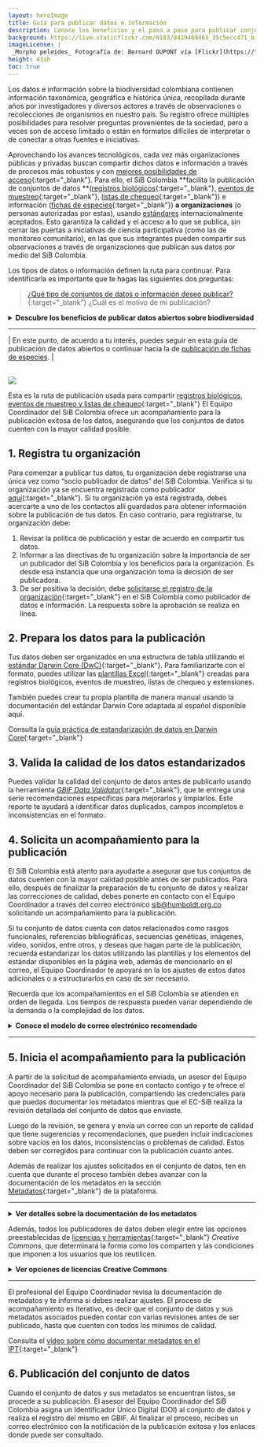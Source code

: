 ```yaml
---
layout: heroImage
title: Guía para publicar datos e información
description: Conoce los beneficios y el paso a paso para publicar conjuntos de datos o fichas de especies de nuestra biodiversidad en el SiB Colombia.
background: https://live.staticflickr.com/8183/8419468465_35c5ecc471_b.jpg
imageLicense: |
 _Morpho peleides_ Fotografía de: Bernard DUPONT vía [Flickr](https://flic.kr/p/dPZYDp)
height: 41vh
toc: true
---
```



Los datos e información sobre la biodiversidad colombiana contienen información taxonómica, geográfica e histórica única, recopilada durante años por investigadores y diversos actores a través de observaciones o recolecciones de organismos en nuestro país. Su registro ofrece múltiples posibilidades para resolver preguntas provenientes de la sociedad, pero a veces son de acceso limitado o están en formatos difíciles de interpretar o de conectar a otras fuentes e iniciativas.

Aprovechando los avances tecnológicos, cada vez más organizaciones públicas y privadas buscan compartir dichos datos e información a través de procesos más robustos y con [mejores posibilidades de acceso](https://biodiversidad.co/recursos/acceso-abierto/#compartir){:target="_blank"}. Para ello, el SiB Colombia **facilita la publicación de conjuntos de datos **([registros biológicos](https://biodiversidad.co/compartir/tipos-de-datos#registros-biológicos){:target="_blank"}, [eventos de muestreo](https://biodiversidad.co/compartir/tipos-de-datos/#eventos-de-muestreo){:target="_blank"}, [listas de chequeo](https://biodiversidad.co/compartir/tipos-de-datos/#listas-de-especies){:target="_blank"}) e información ([fichas de especies](https://biodiversidad.co/compartir/tipos-de-datos/#fichas-de-especies){:target="_blank"}) **a organizaciones** (o personas autorizadas por estas), usando [estándares](https://biodiversidad.co/compartir/estandares) internacionalmente aceptados. Esto garantiza la calidad y el acceso a lo que se publica, sin cerrar las puertas a iniciativas de ciencia participativa (como las de monitoreo comunitario), en las que sus integrantes pueden compartir sus observaciones a través de organizaciones que publican sus datos por medio del SiB Colombia.

Los tipos de datos o información definen la ruta para continuar. Para identificarla es importante que te hagas las siguientes dos preguntas:

> [¿Qué tipo de conjuntos de datos o información deseo publicar?](https://biodiversidad.co/compartir/tipos-de-datos){:target="_blank"}
> ¿Cuál es el motivo de mi publicación?

<details>
    <summary markdown="span"><B> Descubre los beneficios de publicar datos abiertos sobre biodiversidad</B></summary>

<br>

<p>Una parte importante de la misión del SiB Colombia es promover una cultura en el que todas las personas reconozcan los beneficios de publicar datos abiertos sobre biodiversidad, tanto para quien los publica, como para la sociedad en general. Por esto, la publicación de datos:</p>
<ul>
 <li><strong>Promueve la visibilidad y reconocimiento de las personas y organizaciones</strong> que generan y hacen curaduría de datos o información sobre biodiversidad.</li>
 <li><strong>Amplía el reconocimiento ante la comunidad académica a autores de [artículos de datos revisados por pares](https://www.gbif.org/es/data-papers){:target="_blank"}</strong> a partir de datos abiertos.</li> 
 <li></strong>Contribuye al conocimiento global sobre la biodiversidad</strong> y, por tanto, a las soluciones que promueven su cuidado y uso sostenible, al hacer que tus datos sean accesibles a través del SiB Colombia y plataformas como [GBIF](https://www.gbif.org/){:target="_blank"} u [OBIS](https://obis.org/){:target="_blank"}.</li>
 <li><strong>Facilita nuevas oportunidades de colaboración a través de la integración de conjuntos de datos en todo el mundo</strong>, entre los propietarios de los datos y otros investigadores o actores.</li>
 <li><strong>Permite rastrear el uso y las citas de los conjuntos de datos publicados</strong> y a los que se accede a través del SiB Colombia e infraestructuras similares (GBIF, OBIS).</li>
 <li><strong>Impulsa oportunidades con agencias financiadoras</strong> que ahora exigen que los investigadores y organizaciones que reciben sus fondos cuenten con un plan de gestión de datos que incluya su publicación abierta al final de un proyecto, a través de plataformas como el SiB Colombia.</li>
 <li><strong>Contribuye a las Metas Kunming - Montreal del CDB</strong>, facilitando datos, información y conocimientos para la toma de decisiones (Meta 21) e, indirectamente, apoyando las metas 1 (sobre áreas clave para la biodiversidad, KBA), 2 (restauración de ecosistemas), 3 (monitoreo de áreas protegidas), 4 (recuperación y conservación de especies), 6 (control de especies invasoras) y  15 (regulación de impactos empresariales en la biodiversidad).</li>
 <li><strong>Aporta a la evaluación de los [ODS 14 (Vida submarina)](https://ods.dnp.gov.co/es/objetivos/vida-submarina){:target="_blank"}</strong> y [15 (Vida de ecosistemas terrestres)](https://ods.dnp.gov.co/es/objetivos/vida-de-ecosistemas-terrestres){:target="_blank"}.</li>
 <li><strong>Permite la construcción de modelos y evaluaciones de la biodiversidad a diferentes escalas</strong>, por parte de instancias intergubernamentales como [GEO-BON](https://geobon.org/){:target="_blank"} e [IPBES](https://ipbes.net/){:target="_blank"}.</li>
 <li><strong>Contribuye al Acuerdo de Escazú</strong>, ratificado en la Ley 2273 de 2022, que busca facilitar el acceso a la información, la participación pública y el acceso a la justicia en asuntos ambientales.</li>
</ul>

</details>

___

| En este punto, de acuerdo a tu interés, puedes seguir en esta guía de publicación de datos abiertos o continuar hacia la de [publicación de fichas de especies](https://biodiversidad.co/compartir/guia-para-publicar-fichas/). |


<br />
<img src="/compartir/Imagenes/RutasDePublicacion_A.png">
<br />

Esta es la ruta de publicación usada para compartir [registros biológicos, eventos de muestreo y listas de chequeo](https://biodiversidad.co/compartir/tipos-de-datos){:target="_blank"} El Equipo Coordinador del SiB Colombia ofrece un acompañamiento para la publicación exitosa de los datos, asegurando que los conjuntos de datos cuenten con la mayor calidad posible.

## 1. Registra tu organización

Para comenzar a publicar tus datos, tu organización debe registrarse una única vez como “socio publicador de datos” del SiB Colombia. Verifica si tu organización ya se encuentra registrada como publicador [aquí](https://biodiversidad.co/comunidad/socios-publicadores/){:target="_blank"}. Si tu organización ya está registrada, debes acercarte a uno de los contactos allí guardados para obtener información sobre la publicación de tus datos. En caso contrario, para registrarse, tu organización debe:

1. Revisar la política de publicación y estar de acuerdo en compartir tus datos.
2. Informar a las directivas de tu organización sobre la importancia de ser un publicador del SiB Colombia y los beneficios para la organización. Es desde esa instancia que una organización toma la decisión de ser publicadora.
3. De ser positiva la decisión, debe [solicitarse el registro de la organización](https://biodiversidad.co/compartir/registro){:target="_blank"} en el SiB Colombia como publicador de datos e información. La respuesta sobre la aprobación se realiza en línea.


## 2. Prepara los datos para la publicación

Tus datos deben ser organizados en una estructura de tabla utilizando el [estándar Darwin Core (DwC)](https://biodiversidad.co/compartir/estandares){:target="_blank"}. Para familiarizarte con el formato, puedes utilizar las [plantillas Excel](https://biodiversidad.co/recursos/plantillas-dwc){:target="_blank"} creadas para registros biológicos, eventos de muestreo, listas de chequeo y extensiones.

También puedes crear tu propia plantilla de manera manual usando la documentación del estándar Darwin Core adaptada al español disponible aquí. 

Consulta la [guía práctica de estandarización de datos en Darwin Core](https://biodiversidad.co/formacion/laboratorios/DWC){:target="_blank"} 

## 3. Valida la calidad de los datos estandarizados

Puedes validar la calidad del conjunto de datos antes de publicarlo usando la herramienta *[GBIF Data Validator](https://www.gbif.org/tools/data-validator)*{:target="_blank"}, que te entrega una serie recomendaciones específicas para mejorarlos y limpiarlos. Este reporte te ayudará a identificar datos duplicados, campos incompletos e inconsistencias en el formato.

## 4. Solicita un acompañamiento para la publicación

El SiB Colombia está atento para ayudarte a asegurar que tus conjuntos de datos cuenten con la mayor calidad posible antes de ser publicados. Para ello, después de finalizar la preparación de tu conjunto de datos y realizar las correcciones de calidad, debes ponerte en contacto con el Equipo Coordinador a través del correo electrónico [sib@humboldt.org.co](https://biodiversidad.co/compartir/guia-para-publicar/) solicitando un acompañamiento para la publicación.

Si tu conjunto de datos cuenta con datos relacionados como rasgos funcionales, referencias bibliográficas, secuencias genéticas, imágenes, vídeo, sonidos, entre otros, y deseas que hagan parte de la publicación, recuerda estandarizar los datos utilizando las plantillas y los elementos del estándar disponibles en la página web, además de mencionarlo en el correo, el Equipo Coordinador te apoyará en la los ajustes de estos datos adicionales o a estructurarlos en caso de ser necesario.

Recuerda que los acompañamientos en el SiB Colombia se atienden en orden de llegada. Los tiempos de respuesta pueden variar dependiendo de la demanda o la complejidad de los datos.

<details>
    <summary markdown="span"><b> Conoce el modelo de correo electrónico recomendado</b></summary>
    
<br>

<blockquote>
 <b>Asunto</b>: Publicación conjunto de datos – [nombre de la organización publicadora]
 
 <p>Apreciado Equipo Coordinador,</p>
 
 <p>Mi nombre es `[nombre de la persona encargada de la publicación]`, trabajo para `[nombre de la organización publicadora]` y deseo solicitar un acompañamiento para la publicación de un conjunto de datos que previamente preparé y validé siguiendo las instrucciones del modelo de publicación de datos del SiB Colombia.</p>
 
 <p>El conjunto de datos que deseamos publicar corresponde a…`[una breve descripción del conjunto de datos que será publicado. Debe proveer suficiente información para ayudar al Equipo Coordinador a entender su conjunto de datos y la forma en que fueron generados]`.</p>
 
 <p>Adjunto el conjunto de datos en formato [`Excel, TXT o CSV`] y quedo atento a los próximos pasos.</p>
 
 <p>Saludo cordial,</p>
 
 <p>nombre de la persona encargada de la publicación]</p>
 
 </blockquote>
</details>

___


## 5. Inicia el acompañamiento para la publicación

A partir de la solicitud de acompañamiento enviada, un asesor del Equipo Coordinador del SiB Colombia se pone en contacto contigo y te ofrece el apoyo necesario para la publicación, compartiendo las credenciales para que puedas documentar los metadatos mientras que el EC-SiB realiza la revisión detallada del conjunto de datos que enviaste.

Luego de la revisión, se genera y envía un correo con un reporte de calidad que tiene sugerencias y recomendaciones, que pueden incluir indicaciones sobre vacíos en los datos, inconsistencias o problemas de calidad.  Estos deben ser corregidos para continuar con la publicación cuanto antes.

Además de realizar los ajustes solicitados en el conjunto de datos, ten en cuenta que durante el proceso también debes avanzar con la documentación de los metadatos en la sección [Metadatos](https://ipt.gbif.org/manual/es/ipt/2.5/resource-metadata){:target="_blank"} de la plataforma.

___

<details>
    <summary markdown="span"><B>Ver detalles sobre la documentación de los metadatos</B></summary>
<br>
<p>Debes realizar la documentación a través de la URL y credenciales que te compartieron en el correo de apertura, considerando toda la información que da contexto a tus datos. En total hay 12 secciones. Cuando hayas completado los metadatos, responde el correo del asesor del Equipo Coordinador indicando que has finalizado la documentación.</p>

</details>

Además, todos los publicadores de datos deben elegir entre las opciones preestablecidas de [licencias y herramientas](https://biodiversidad.co/recursos/acceso-abierto){:target="_blank"} *Creative Commons*, que determinará la forma como los comparten y las condiciones que imponen a los usuarios que los reutilicen. 

<details>
    <summary markdown="span"><B>Ver opciones de licencias Creative Commons</B></summary>
<br>
    <blockquote>CC0, permite cualquier uso sin restricciones, incluso con fines comerciales.</blockquote>
    <blockquote>CC BY, permite cualquier uso, incluso con fines comerciales, siempre que te sea reconocida la autoría de la publicación.</blockquote>
    <blockquote>CC BY-NC, permite al público cualquier uso no comercial, siempre que te sea reconocida la autoría de la publicación.</blockquote>

</details>

___

El profesional del Equipo Coordinador revisa la documentación de metadatos y te informa si debes realizar ajustes. El proceso de acompañamiento es iterativo, es decir que el conjunto de datos y sus metadatos asociados pueden contar con varias revisiones antes de ser publicado, hasta que cuenten con todos los mínimos de calidad.

Consulta el [vídeo sobre cómo documentar metadatos en el IPT](https://www.youtube.com/watch?v=he-PVecR-Xs){:target="_blank"}

## 6. Publicación del conjunto de datos

Cuando el conjunto de datos y sus metadatos se encuentran listos, se procede a su publicación. El asesor del Equipo Coordinador del SiB Colombia asigna un Identificador Único Digital (DOI) al conjunto de datos y realiza el registro del mismo en GBIF. Al finalizar el proceso, recibes un correo electrónico con la notificación de la publicación exitosa y los enlaces donde puede ser consultado.
